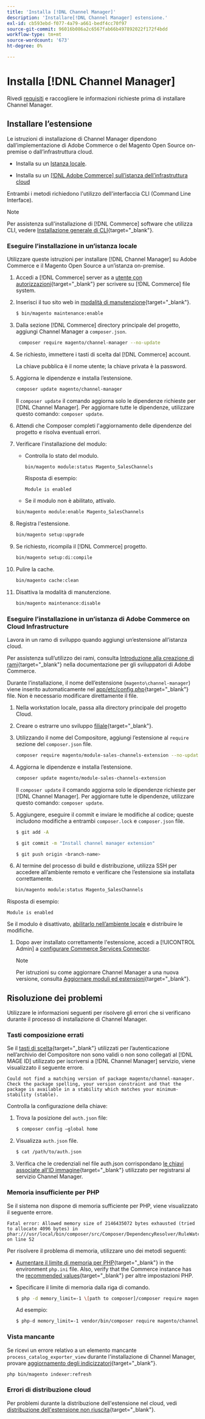 ```yaml
---
title: 'Installa [!DNL Channel Manager]'
description: 'Installare[!DNL Channel Manager] estensione.'
exl-id: cb593ebd-f077-4a79-a661-bedf4cc70f97
source-git-commit: 96016b086a2c6567fab66b497892022f172f4bdd
workflow-type: tm+mt
source-wordcount: '673'
ht-degree: 0%

---
```



# Installa [!DNL Channel Manager]

Rivedi [requisiti](onboard.md#requirements) e raccogliere le informazioni richieste prima di installare Channel Manager.

## Installare l’estensione

Le istruzioni di installazione di Channel Manager dipendono dall’implementazione di Adobe Commerce o del Magento Open Source on-premise o dall’infrastruttura cloud.

- Installa su un [Istanza locale](#install-on-an-on-premises-instance).

- Installa su un [[!DNL Adobe Commerce] sull’istanza dell’infrastruttura cloud](#install-adobe-commerce-on-cloud-infrastructure)

Entrambi i metodi richiedono l&#39;utilizzo dell&#39;interfaccia CLI (Command Line Interface).

>[!NOTE]
>
>Per assistenza sull&#39;installazione di [!DNL Commerce] software che utilizza CLI, vedere [Installazione generale di CLI](https://devdocs.magento.com/extensions/install/){target="_blank"}.

### Eseguire l’installazione in un’istanza locale

Utilizzare queste istruzioni per installare [!DNL Channel Manager] su Adobe Commerce e il Magento Open Source a un’istanza on-premise.

1. Accedi a [!DNL Commerce] server as a [utente con autorizzazioni](https://devdocs.magento.com/guides/v2.4/install-gde/prereq/file-system-perms.html){target="_blank"} per scrivere su [!DNL Commerce] file system.

1. Inserisci il tuo sito web in [modalità di manutenzione](https://devdocs.magento.com/guides/v2.4/install-gde/install/cli/install-cli-subcommands-maint.html){target="_blank"}.

   ```bash
   $ bin/magento maintenance:enable
   ```

1. Dalla sezione [!DNL Commerce] directory principale del progetto, aggiungi Channel Manager a `composer.json`.

   ```bash
    composer require magento/channel-manager --no-update
   ```

1. Se richiesto, immettere i tasti di scelta dal [!DNL Commerce] account.

   La chiave pubblica è il nome utente; la chiave privata è la password.

1. Aggiorna le dipendenze e installa l’estensione.

   ```bash
   composer update magento/channel-manager
   ```

   Il `composer update` il comando aggiorna solo le dipendenze richieste per [!DNL Channel Manager]. Per aggiornare tutte le dipendenze, utilizzare questo comando: `composer update`.

1. Attendi che Composer completi l&#39;aggiornamento delle dipendenze del progetto e risolva eventuali errori.

1. Verificare l&#39;installazione del modulo:

   - Controlla lo stato del modulo.

      ```bash
      bin/magento module:status Magento_SalesChannels
      ```

      Risposta di esempio:

      ```terminal
      Module is enabled
      ```

   - Se il modulo non è abilitato, attivalo.

   ```bash
   bin/magento module:enable Magento_SalesChannels
   ```

1. Registra l&#39;estensione.

   ```bash
   bin/magento setup:upgrade
   ```

1. Se richiesto, ricompila il [!DNL Commerce] progetto.

   ```bash
   bin/magento setup:di:compile
   ```

1. Pulire la cache.

   ```bash
   bin/magento cache:clean
   ```

1. Disattiva la modalità di manutenzione.

   ```bash
   bin/magento maintenance:disable
   ```

### Eseguire l’installazione in un’istanza di Adobe Commerce on Cloud Infrastructure

Lavora in un ramo di sviluppo quando aggiungi un’estensione all’istanza cloud.

Per assistenza sull’utilizzo dei rami, consulta [Introduzione alla creazione di rami](https://devdocs.magento.com/cloud/env/environments-start.html#getstarted){target="_blank"} nella documentazione per gli sviluppatori di Adobe Commerce.

Durante l’installazione, il nome dell’estensione (`magento\channel-manager`) viene inserito automaticamente nel [app/etc/config.php](https://devdocs.magento.com/cloud/live/sens-data-over.html#configuration-data){target="_blank"} file. Non è necessario modificare direttamente il file.

1. Nella workstation locale, passa alla directory principale del progetto Cloud.

1. Creare o estrarre uno sviluppo [filiale](https://devdocs-beta.magento.com/cloud/env/environments-start.html#getstarted){target="_blank"}.

1. Utilizzando il nome del Compositore, aggiungi l’estensione al `require` sezione del `composer.json` file.

   ```bash
   composer require magento/module-sales-channels-extension --no-update
   ```

1. Aggiorna le dipendenze e installa l’estensione.

   ```bash
   composer update magento/module-sales-channels-extension
   ```

   Il `composer update` il comando aggiorna solo le dipendenze richieste per [!DNL Channel Manager]. Per aggiornare tutte le dipendenze, utilizzare questo comando: `composer update`.

1. Aggiungere, eseguire il commit e inviare le modifiche al codice; queste includono modifiche a entrambi `composer.lock` e `composer.json` file.

   ```bash
   $ git add -A
   ```

   ```bash
   $ git commit -m "Install channel manager extension" 
   ```

   ```bash
   $ git push origin <branch-name>
   ```

1. Al termine del processo di build e distribuzione, utilizza SSH per accedere all’ambiente remoto e verificare che l’estensione sia installata correttamente.

```bash
   bin/magento module:status Magento_SalesChannels
```

Risposta di esempio:

```terminal
Module is enabled
```

Se il modulo è disattivato, [abilitarlo nell’ambiente locale](https://devdocs.magento.com/cloud/howtos/install-components.html#manage-extensions) e distribuire le modifiche.


1. Dopo aver installato correttamente l&#39;estensione, accedi a [!UICONTROL Admin] a [configurare Commerce Services Connector](connect.md).

   >[!NOTE]
   >
   >Per istruzioni su come aggiornare Channel Manager a una nuova versione, consulta [Aggiornare moduli ed estensioni](https://experienceleague.adobe.com/docs/commerce-operations/upgrade-guide/modules/upgrade.html){target="_blank"}.


## Risoluzione dei problemi

Utilizzare le informazioni seguenti per risolvere gli errori che si verificano durante il processo di installazione di Channel Manager.

### Tasti composizione errati

Se il [tasti di scelta](https://devdocs.magento.com/guides/v2.4/install-gde/prereq/connect-auth.html){target="_blank"} utilizzati per l’autenticazione nell’archivio del Compositore non sono validi o non sono collegati al [!DNL MAGE ID] utilizzato per iscriversi a [!DNL Channel Manager] servizio, viene visualizzato il seguente errore.

```terminal
Could not find a matching version of package magento/channel-manager. Check the package spelling, your version constraint and that the package is available in a stability which matches your minimum-stability (stable).
```

Controlla la configurazione della chiave:

1. Trova la posizione del `auth.json` file:

   ```bash
   $ composer config –global home
   ```

1. Visualizza `auth.json` file.

   ```bash
   $ cat /path/to/auth.json
   ```

1. Verifica che le credenziali nel file auth.json corrispondano [le chiavi associate all&#39;ID immagine](https://devdocs.magento.com/guides/v2.4/install-gde/prereq/connect-auth.html){target="_blank"} utilizzato per registrarsi al servizio Channel Manager.

### Memoria insufficiente per PHP

Se il sistema non dispone di memoria sufficiente per PHP, viene visualizzato il seguente errore.

```terminal
Fatal error: Allowed memory size of 2146435072 bytes exhausted (tried to allocate 4096 bytes) in phar:///usr/local/bin/composer/src/Composer/DependencyResolver/RuleWatchGraph.php on line 52
```

Per risolvere il problema di memoria, utilizzare uno dei metodi seguenti:

- [Aumentare il limite di memoria per PHP](https://devdocs.magento.com/cloud/project/magento-app-php-ini.html#increase-php-memory-limit){target="_blank"} in the environment `php.ini` file. Also, verify that the Commerce instance has the [recommended values](https://devdocs.magento.com/guides/v2.4/install-gde/prereq/php-settings.html){target="_blank"} per altre impostazioni PHP.

- Specificare il limite di memoria dalla riga di comando.

   ```bash
   $ php -d memory_limit=-1 \[path to composer]/composer require magento/payment-services.
   ```

   Ad esempio:

   ```bash
   $ php-d memory_limit=-1 vendor/bin/composer require magento/channel-manager
   ```

### Vista mancante

Se ricevi un errore relativo a un elemento mancante `process_catalog_exporter_view` durante l&#39;installazione di Channel Manager, provare [aggiornamento degli indicizzatori](https://devdocs.magento.com/guides/v2.4/config-guide/cli/config-cli-subcommands-index.html#config-cli-subcommands-index-reindex){target="_blank"}.

```bash
php bin/magento indexer:refresh
```

### Errori di distribuzione cloud

Per problemi durante la distribuzione dell&#39;estensione nel cloud, vedi [distribuzione dell&#39;estensione non riuscita](https://devdocs.magento.com/cloud/trouble/trouble_comp-deploy-fail.html){target="_blank"}.

